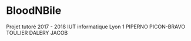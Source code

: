 # BloodNBile
Projet tutoré 2017 - 2018 IUT informatique Lyon 1 PIPERNO PICON-BRAVO TOULIER DALERY JACOB
